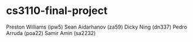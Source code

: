 # cs3110-final-project

Preston Williams (ipw5)
Sean Aidarhanov (za59)
Dicky Ning (dn337)
Pedro Arruda (poa22)
Samir Amin (sa2232)
